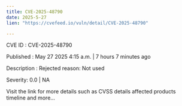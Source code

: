```yaml
---
title: CVE-2025-48790
date: 2025-5-27
lien: "https://cvefeed.io/vuln/detail/CVE-2025-48790"

---
```


CVE ID : CVE-2025-48790

Published :  May 27
2025
4:15 a.m. | 7 hours
7 minutes ago

Description : Rejected reason: Not used

Severity: 0.0 | NA

Visit the link for more details
such as CVSS details
affected products
timeline
and more...
